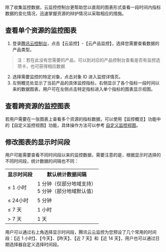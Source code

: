 除了收集监控数据，云监控控制台更帮助您以直观的图表形式查看一段时间内指标数据的变化情况，迅速掌握资源的辩护情况以采取相应的措施。


## 查看单个资源的监控图表

1. 登录[腾讯云控制台](https://console.qcloud.com/)，点击【云监控】-【云产品监控】，选择您需要查看数据的产品类型。
> 注：若在此没有您需要的产品，可以到对应的产品控制台查看是否有监控选项卡，也可获得相应数据

2. 选择需要监控的特定对象，点击对象 ID 进入监控详情页。
3. 左侧概览处显示了当前产品的具体监控指标，右侧显示了各个指标一段时间以来的数据图表，用户可在左侧点击特定指标进入单个指标的图表显示视图。

## 查看跨资源的监控图表
若用户需要在一张图表上查看多个资源的指标数据，可以使用【监控概览】功能中的【自定义监控视图】功能，具体操作方法可以参考 [自定义监控视图]()。

## 修改图表的显示时间段
用户可能需要查看不同时间段以来的监控数据，需要注意的是，根据显示时选择的不同时间段，统计数据的间隔也不同：

<table><tbody>
<tr><th>显示时间段</th><th>默认统计数据间隔</th></tr>
<tr><td>≤ 1 小时</td><td>1 分钟（仅部分地域支持）<br>5 分钟（部分地域默认值）</td></tr>
<tr><td>≤ 24小时</td><td>5 分钟</td></tr>
<tr><td>≤ 7 天</td><td>1 小时</td></tr>
<tr><td>> 7 天</td><td>1 天</td></tr>
</tbody></table>

用户可以通过右上角选择显示时间段，腾讯云云监控为您预设了几个常用的时间段：【近 1 小时】、【今天】、【昨天】、【近 7 天】和【近 14 天】，用户也可以通过日期选择器自定义选择时间段。



